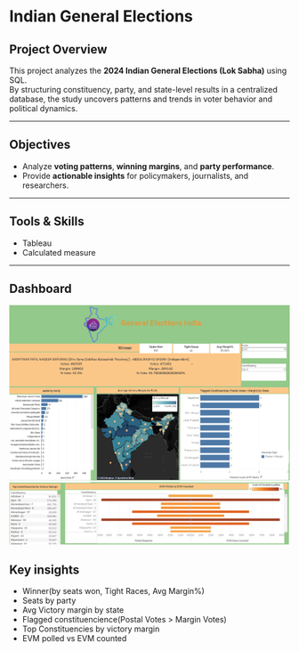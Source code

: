 #  Indian General Elections 

## Project Overview
This project analyzes the **2024 Indian General Elections (Lok Sabha)** using SQL.  
By structuring constituency, party, and state-level results in a centralized database, the study uncovers patterns and trends in voter behavior and political dynamics.

---

## Objectives   
- Analyze **voting patterns**, **winning margins**, and **party performance**.  
- Provide **actionable insights** for policymakers, journalists, and researchers.
  
---

## Tools & Skills
- Tableau 
- Calculated measure

---
## Dashboard 
![Dashboards](https://github.com/YashaswiniBaglakadi/India-General-Elections/blob/e360209c363b36dcf3768aee4ee84fa868a79489/Dashboard/general%20elections%20dashboard.png)
![Dashboard](https://github.com/YashaswiniBaglakadi/India-General-Elections/blob/e360209c363b36dcf3768aee4ee84fa868a79489/Dashboard/dashboard.png)

## Key insights
- Winner(by seats won, Tight Races, Avg Margin%)
- Seats by party
- Avg Victory margin by state
- Flagged constituencience(Postal Votes > Margin Votes)
- Top Constituencies by victory margin
- EVM polled vs EVM counted
